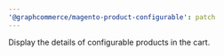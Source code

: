 ```yaml
---
'@graphcommerce/magento-product-configurable': patch
---
```


Display the details of configurable products in the cart.
